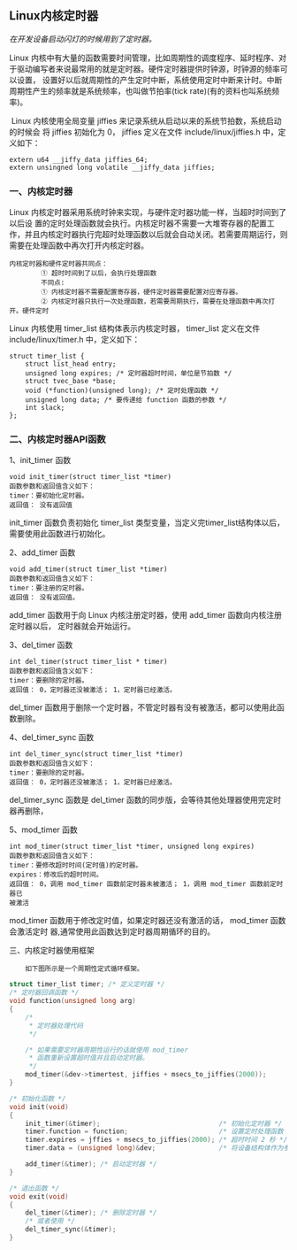 ## Linux内核定时器

*在开发设备启动闪灯的时候用到了定时器。*

Linux 内核中有大量的函数需要时间管理，比如周期性的调度程序、延时程序、对于驱动编写者来说最常用的就是定时器。硬件定时器提供时钟源，时钟源的频率可以设置， 设置好以后就周期性的产生定时中断，系统使用定时中断来计时。中断周期性产生的频率就是系统频率，也叫做节拍率(tick rate)(有的资料也叫系统频率)。

 Linux 内核使用全局变量 jiffies 来记录系统从启动以来的系统节拍数，系统启动的时候会
将 jiffies 初始化为 0， jiffies 定义在文件 include/linux/jiffies.h 中，定义如下：

```
extern u64 __jiffy_data jiffies_64;
extern unsingned long volatile __jiffy_data jiffies;
```

### 一、内核定时器

Linux 内核定时器采用系统时钟来实现，与硬件定时器功能一样，当超时时间到了以后设
置的定时处理函数就会执行。内核定时器不需要一大堆寄存器的配置工作，并且内核定时器执行完超时处理函数以后就会自动关闭。若需要周期运行，则需要在处理函数中再次打开内核定时器。

    内核定时器和硬件定时器共同点：
            ① 超时时间到了以后，会执行处理函数
            不同点:
            ① 内核定时器不需要配置寄存器，硬件定时器需要配置对应寄存器。
            ② 内核定时器只执行一次处理函数，若需要周期执行，需要在处理函数中再次打开。硬件定时

Linux 内核使用 timer_list 结构体表示内核定时器， timer_list 定义在文件include/linux/timer.h 中，定义如下：
```
struct timer_list {
    struct list_head entry;
    unsigned long expires; /* 定时器超时时间，单位是节拍数 */
    struct tvec_base *base;
    void (*function)(unsigned long); /* 定时处理函数 */
    unsigned long data; /* 要传递给 function 函数的参数 */
    int slack;
};
```


### 二、内核定时器API函数  
1、init_timer 函数

    void init_timer(struct timer_list *timer)
    函数参数和返回值含义如下：
    timer：要初始化定时器。
    返回值： 没有返回值

init_timer 函数负责初始化 timer_list 类型变量，当定义完timer_list结构体以后，需要使用此函数进行初始化。

2、add_timer 函数

    void add_timer(struct timer_list *timer)
    函数参数和返回值含义如下：
    timer：要注册的定时器。
    返回值： 没有返回值。

add_timer 函数用于向 Linux 内核注册定时器，使用 add_timer 函数向内核注册定时器以后，
定时器就会开始运行。 

3、del_timer 函数

    int del_timer(struct timer_list * timer)
    函数参数和返回值含义如下：
    timer：要删除的定时器。
    返回值： 0，定时器还没被激活； 1，定时器已经激活。

del_timer 函数用于删除一个定时器，不管定时器有没有被激活，都可以使用此函数删除。

4、del_timer_sync 函数

    int del_timer_sync(struct timer_list *timer)
    函数参数和返回值含义如下：
    timer：要删除的定时器。
    返回值： 0，定时器还没被激活； 1，定时器已经激活。

del_timer_sync 函数是 del_timer 函数的同步版，会等待其他处理器使用完定时器再删除，

5、mod_timer 函数

    int mod_timer(struct timer_list *timer, unsigned long expires)
    函数参数和返回值含义如下：
    timer：要修改超时时间(定时值)的定时器。
    expires：修改后的超时时间。
    返回值： 0，调用 mod_timer 函数前定时器未被激活； 1，调用 mod_timer 函数前定时器已
    被激活

mod_timer 函数用于修改定时值，如果定时器还没有激活的话， mod_timer 函数会激活定时
器,通常使用此函数达到定时器周期循环的目的。


三、内核定时器使用框架

        如下图所示是一个周期性定式循环框架。
```c
struct timer_list timer; /* 定义定时器 */
/* 定时器回调函数 */
void function(unsigned long arg)
{
    /*
     * 定时器处理代码
     */

    /* 如果需要定时器周期性运行的话就使用 mod_timer
     * 函数重新设置超时值并且启动定时器。
     */
    mod_timer(&dev->timertest, jiffies + msecs_to_jiffies(2000));
}

/* 初始化函数 */
void init(void)
{
    init_timer(&timer);                              /* 初始化定时器 */
    timer.function = function;                       /* 设置定时处理函数 */
    timer.expires = jffies + msecs_to_jiffies(2000); /* 超时时间 2 秒 */
    timer.data = (unsigned long)&dev;                /* 将设备结构体作为参数 */

    add_timer(&timer); /* 启动定时器 */
}

/* 退出函数 */
void exit(void)
{
    del_timer(&timer); /* 删除定时器 */
    /* 或者使用 */
    del_timer_sync(&timer);
}
```